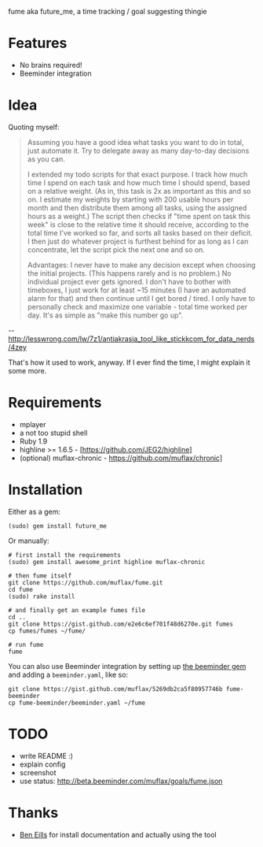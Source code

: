 fume aka future_me, a time tracking / goal suggesting thingie

Features
========

- No brains required!
- Beeminder integration

Idea
====

Quoting myself: 
> Assuming you have a good idea what tasks you want to do in total, just automate it. Try to delegate away as many day-to-day decisions as you can.
>
> I extended my todo scripts for that exact purpose. I track how much time I spend on each task and how much time I should spend, based on a relative weight. (As in, this task is 2x as important as this and so on. I estimate my weights by starting with 200 usable hours per month and then distribute them among all tasks, using the assigned hours as a weight.) The script then checks if "time spent on task this week" is close to the relative time it should receive, according to the total time I've worked so far, and sorts all tasks based on their deficit. I then just do whatever project is furthest behind for as long as I can concentrate, let the script pick the next one and so on.
>
> Advantages: I never have to make any decision except when choosing the initial projects. (This happens rarely and is no problem.) No individual project ever gets ignored. I don't have to bother with timeboxes, I just work for at least ~15 minutes (I have an automated alarm for that) and then continue until I get bored / tired. I only have to personally check and maximize one variable - total time worked per day. It's as simple as "make this number go up".

-- http://lesswrong.com/lw/7z1/antiakrasia_tool_like_stickkcom_for_data_nerds/4zey

That's how it used to work, anyway. If I ever find the time, I might explain it some more.

Requirements
============

- mplayer
- a not too stupid shell
- Ruby 1.9
- highline >= 1.6.5 - [https://github.com/JEG2/highline]
- (optional) muflax-chronic - https://github.com/muflax/chronic]

Installation
============

Either as a gem:

    (sudo) gem install future_me

Or manually:

    # first install the requirements
    (sudo) gem install awesome_print highline muflax-chronic

    # then fume itself
    git clone https://github.com/muflax/fume.git
    cd fume
    (sudo) rake install
    
    # and finally get an example fumes file
    cd ..
    git clone https://gist.github.com/e2e6c6ef701f48d6270e.git fumes
    cp fumes/fumes ~/fume/

    # run fume
    fume 

You can also use Beeminder integration by setting up [the beeminder gem](https://github.com/beeminder/beeminder-gem) and adding a `beeminder.yaml`, like so:

    git clone https://gist.github.com/muflax/5269db2ca5f80957746b fume-beeminder
    cp fume-beeminder/beeminder.yaml ~/fume
    
TODO
====

- write README :)
- explain config
- screenshot
- use status: http://beta.beeminder.com/muflax/goals/fume.json

Thanks
======

- [Ben Eills](https://github.com/beneills) for install documentation and actually using the tool
